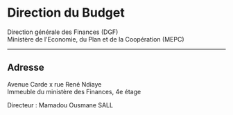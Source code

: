 # Direction du Budget

Direction générale des Finances (DGF)  
Ministère de l'Economie, du Plan et de la Coopération (MEPC)  

-------------------------------------------------------------------------------------------------------

**Adresse**
-----------

Avenue Carde x rue René Ndiaye  
Immeuble du ministère des Finances, 4e étage

Directeur : Mamadou Ousmane SALL